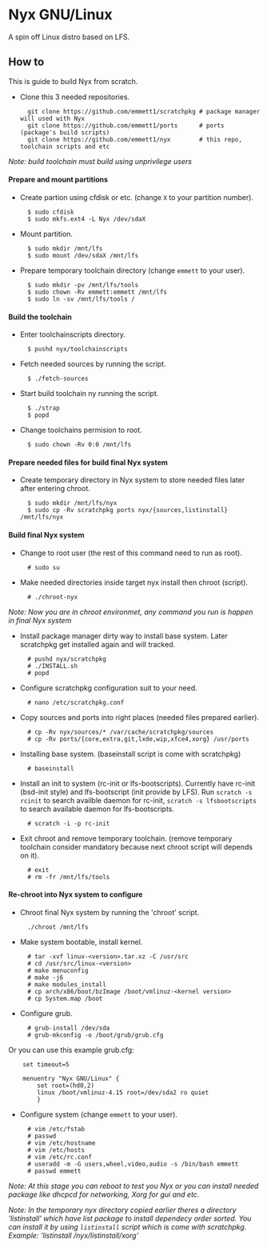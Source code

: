 # Nyx GNU/Linux
A spin off Linux distro based on LFS.

## How to
This is guide to build Nyx from scratch.


* Clone this 3 needed repositories.

		git clone https://github.com/emmett1/scratchpkg # package manager will used with Nyx
		git clone https://github.com/emmett1/ports      # ports (package's build scripts)
		git clone https://github.com/emmett1/nyx        # this repo, toolchain scripts and etc

*Note: build toolchain must build using unprivilege users*

#### Prepare and mount partitions

* Create partion using cfdisk or etc. (change `X` to your partition number).

		$ sudo cfdisk
		$ sudo mkfs.ext4 -L Nyx /dev/sdaX
		
* Mount partition.

		$ sudo mkdir /mnt/lfs
		$ sudo mount /dev/sdaX /mnt/lfs

* Prepare temporary toolchain directory (change `emmett` to your user).

		$ sudo mkdir -pv /mnt/lfs/tools
		$ sudo chown -Rv emmett:emmett /mnt/lfs
		$ sudo ln -sv /mnt/lfs/tools /

#### Build the toolchain

* Enter toolchainscripts directory.

		$ pushd nyx/toolchainscripts
		
* Fetch needed sources by running the script.

		$ ./fetch-sources
		
* Start build toolchain ny running the script.

		$ ./strap
		$ popd

* Change toolchains permision to root.

		$ sudo chown -Rv 0:0 /mnt/lfs

#### Prepare needed files for build final Nyx system

* Create temporary directory in Nyx system to store needed files later after entering chroot.

		$ sudo mkdir /mnt/lfs/nyx
		$ sudo cp -Rv scratchpkg ports nyx/{sources,listinstall} /mnt/lfs/nyx

#### Build final Nyx system

* Change to root user (the rest of this command need to run as root).

		# sudo su

* Make needed directories inside target nyx install then chroot (script).

		# ./chroot-nyx
		
*Note: Now you are in chroot environmet, any command you run is happen in final Nyx system*

* Install package manager dirty way to install base system. Later scratchpkg get installed again and will tracked.

		# pushd nyx/scratchpkg
		# ./INSTALL.sh
		# popd

* Configure scratchpkg configuration suit to your need.

		# nano /etc/scratchpkg.conf

* Copy sources and ports into right places (needed files prepared earlier).

		# cp -Rv nyx/sources/* /var/cache/scratchpkg/sources
		# cp -Rv ports/{core,extra,git,lxde,wip,xfce4,xorg} /usr/ports

* Installing base system. (baseinstall script is come with scratchpkg)
	
		# baseinstall

* Install an init to system (rc-init or lfs-bootscripts). Currently have rc-init (bsd-init style) and lfs-bootscript (init provide by LFS). Run `scratch -s rcinit` to search availble daemon for rc-init, `scratch -s lfsbootscripts` to search available daemon for lfs-bootscripts.

		# scratch -i -p rc-init

* Exit chroot and remove temporary toolchain. (remove temporary toolchain consider mandatory because next chroot script will depends on it).

		# exit
		# rm -fr /mnt/lfs/tools
		
#### Re-chroot into Nyx system to configure

* Chroot final Nyx system by running the 'chroot' script.

		./chroot /mnt/lfs

* Make system bootable, install kernel.

		# tar -xvf linux-<version>.tar.xz -C /usr/src
		# cd /usr/src/linux-<version>
		# make menuconfig
		# make -j6
		# make modules_install
		# cp arch/x86/boot/bzImage /boot/vmlinuz-<kernel version>
		# cp System.map /boot

* Configure grub.

		# grub-install /dev/sda
		# grub-mkconfig -o /boot/grub/grub.cfg
		
Or you can use this example grub.cfg:

		set timeout=5

		menuentry "Nyx GNU/Linux" {
			set root=(hd0,2)
			linux /boot/vmlinuz-4.15 root=/dev/sda2 ro quiet
			}

* Configure system (change `emmett` to your user).

		# vim /etc/fstab
		# passwd
		# vim /etc/hostname
		# vim /etc/hosts
		# vim /etc/rc.conf
		# useradd -m -G users,wheel,video,audio -s /bin/bash emmett
		# passwd emmett
		
*Note: At this stage you can reboot to test you Nyx or you can install needed package like dhcpcd for networking, Xorg for gui and etc.*

*Note: In the temporary nyx directory copied earlier theres a directory 'listinstall' which have list package to install dependecy order sorted. You can install it by using `listinstall` script which is come with scratchpkg. Example: 'listinstall /nyx/listinstall/xorg'*
